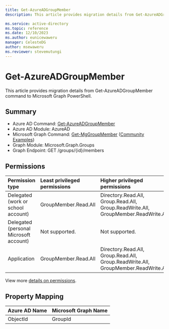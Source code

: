 ```yaml
---
title: Get-AzureADGroupMember
description: This article provides migration details from Get-AzureADGroupMember command to Microsoft Graph PowerShell.

ms.service: active-directory
ms.topic: reference
ms.date: 12/10/2023
ms.author: eunicewaweru
manager: CelesteDG
author: msewaweru
ms.reviewer: stevemutungi
---
```


# Get-AzureADGroupMember

This article provides migration details from Get-AzureADGroupMember command to Microsoft Graph PowerShell.

## Summary

+ Azure AD Command: [Get-AzureADGroupMember](/powershell/module/azuread/get-azureadgroupmember)
+ Azure AD Module: AzureAD
+ Microsoft Graph Command: [Get-MgGroupMember](/powershell/module/microsoft.graph.groups/get-mggroupmember) ([Community Examples](https://github.com/orgs/msgraph/discussions?discussions_q=Get-MgGroupMember))
+ Graph Module: Microsoft.Graph.Groups
+ Graph Endpoint:  GET /groups/{id}/members

## Permissions

|Permission type|Least privileged permissions|Higher privileged permissions|
|:---|:---|:---|
|Delegated (work or school account)|GroupMember.Read.All|Directory.Read.All, Group.Read.All, Group.ReadWrite.All, GroupMember.ReadWrite.All|
|Delegated (personal Microsoft account)|Not supported.|Not supported.|
|Application|GroupMember.Read.All|Directory.Read.All, Group.Read.All, Group.ReadWrite.All, GroupMember.ReadWrite.All|

View more [details on permissions](/graph/api/group-list-members#permissions).

## Property Mapping

|Azure AD Name|Microsoft Graph Name|
|---|---|
|ObjectId|GroupId|